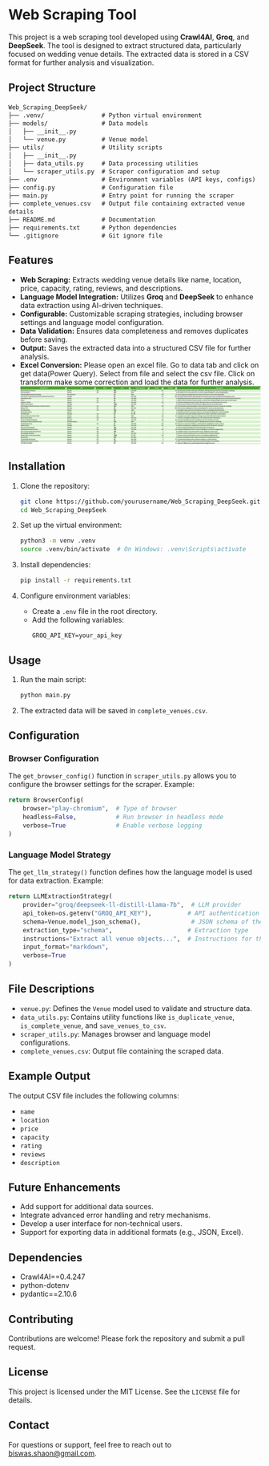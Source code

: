 # Web Scraping Tool

This project is a web scraping tool developed using **Crawl4AI**, **Groq**, and **DeepSeek**. The tool is designed to extract structured data, particularly focused on wedding venue details. The extracted data is stored in a CSV format for further analysis and visualization.

## Project Structure

```
Web_Scraping_DeepSeek/
├── .venv/                # Python virtual environment
├── models/               # Data models
│   ├── __init__.py
│   └── venue.py          # Venue model
├── utils/                # Utility scripts
│   ├── __init__.py
│   ├── data_utils.py     # Data processing utilities
│   └── scraper_utils.py  # Scraper configuration and setup
├── .env                  # Environment variables (API keys, configs)
├── config.py             # Configuration file
├── main.py               # Entry point for running the scraper
├── complete_venues.csv   # Output file containing extracted venue details
├── README.md             # Documentation
├── requirements.txt      # Python dependencies
└── .gitignore            # Git ignore file
```

## Features

- **Web Scraping:** Extracts wedding venue details like name, location, price, capacity, rating, reviews, and descriptions.
- **Language Model Integration:** Utilizes **Groq** and **DeepSeek** to enhance data extraction using AI-driven techniques.
- **Configurable:** Customizable scraping strategies, including browser settings and language model configuration.
- **Data Validation:** Ensures data completeness and removes duplicates before saving.
- **Output:** Saves the extracted data into a structured CSV file for further analysis.
- **Excel Conversion:** Please open an excel file. Go to data tab and click on get data(Power Query). Select from file and select the csv file. Click on transform make some correction and load the data for further analysis.
![img.png](img.png)

## Installation

1. Clone the repository:
   ```bash
   git clone https://github.com/yourusername/Web_Scraping_DeepSeek.git
   cd Web_Scraping_DeepSeek
   ```

2. Set up the virtual environment:
   ```bash
   python3 -m venv .venv
   source .venv/bin/activate  # On Windows: .venv\Scripts\activate
   ```

3. Install dependencies:
   ```bash
   pip install -r requirements.txt
   ```

4. Configure environment variables:
   - Create a `.env` file in the root directory.
   - Add the following variables:
     ```env
     GROQ_API_KEY=your_api_key
     ```

## Usage

1. Run the main script:
   ```bash
   python main.py
   ```

2. The extracted data will be saved in `complete_venues.csv`.

## Configuration

### Browser Configuration
The `get_browser_config()` function in `scraper_utils.py` allows you to configure the browser settings for the scraper. Example:
```python
return BrowserConfig(
    browser="play-chromium",  # Type of browser
    headless=False,           # Run browser in headless mode
    verbose=True              # Enable verbose logging
)
```

### Language Model Strategy
The `get_llm_strategy()` function defines how the language model is used for data extraction. Example:
```python
return LLMExtractionStrategy(
    provider="groq/deepseek-ll-distill-Llama-7b",  # LLM provider
    api_token=os.getenv("GROQ_API_KEY"),          # API authentication
    schema=Venue.model_json_schema(),              # JSON schema of the data model
    extraction_type="schema",                     # Extraction type
    instructions="Extract all venue objects...",  # Instructions for the model
    input_format="markdown",
    verbose=True
)
```

## File Descriptions

- `venue.py`: Defines the `Venue` model used to validate and structure data.
- `data_utils.py`: Contains utility functions like `is_duplicate_venue`, `is_complete_venue`, and `save_venues_to_csv`.
- `scraper_utils.py`: Manages browser and language model configurations.
- `complete_venues.csv`: Output file containing the scraped data.

## Example Output

The output CSV file includes the following columns:
- `name`
- `location`
- `price`
- `capacity`
- `rating`
- `reviews`
- `description`

## Future Enhancements

- Add support for additional data sources.
- Integrate advanced error handling and retry mechanisms.
- Develop a user interface for non-technical users.
- Support for exporting data in additional formats (e.g., JSON, Excel).

## Dependencies

- Crawl4AI==0.4.247
- python-dotenv
- pydantic==2.10.6

## Contributing

Contributions are welcome! Please fork the repository and submit a pull request.

## License

This project is licensed under the MIT License. See the `LICENSE` file for details.

## Contact

For questions or support, feel free to reach out to biswas.shaon@gmail.com.
